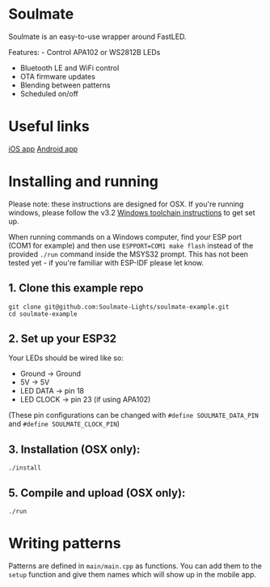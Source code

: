 # Soulmate

Soulmate is an easy-to-use wrapper around FastLED. 

Features:
- Control APA102 or WS2812B LEDs
- Bluetooth LE and WiFi control
- OTA firmware updates
- Blending between patterns
- Scheduled on/off

# Useful links

[iOS app](https://apps.apple.com/us/app/soulmate-lights/id1330064071)
[Android app](https://play.google.com/store/apps/details?id=com.lantern&hl=en_US)

# Installing and running

Please note: these instructions are designed for OSX. If you're running windows, please 
follow the v3.2 [Windows toolchain instructions](https://docs.espressif.com/projects/esp-idf/en/stable/get-started/windows-setup.html#get-started-windows-tools-installer) to get set up. 

When running commands on a Windows computer, find your ESP port (COM1 for example) and then use `ESPPORT=COM1 make flash` instead of the provided `./run` command inside the MSYS32 prompt. This has not been tested yet - if you're familiar with ESP-IDF please let know.

## 1. Clone this example repo

```
git clone git@github.com:Soulmate-Lights/soulmate-example.git
cd soulmate-example
```

## 2. Set up your ESP32
Your LEDs should be wired like so:

- Ground -> Ground
- 5V -> 5V
- LED DATA -> pin 18
- LED CLOCK -> pin 23 (if using APA102)

(These pin configurations can be changed with `#define SOULMATE_DATA_PIN` and `#define SOULMATE_CLOCK_PIN`)

## 3. Installation (OSX only):
```
./install
```

## 5. Compile and upload (OSX only):
```
./run
```

# Writing patterns

Patterns are defined in `main/main.cpp` as functions. You can add them to the `setup` function and give them names which will show up in the mobile app.


